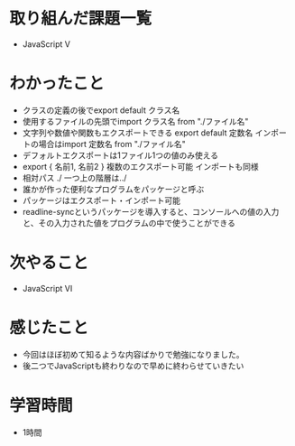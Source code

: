 # 取り組んだ課題一覧
- JavaScript V
# わかったこと
- クラスの定義の後でexport default クラス名
- 使用するファイルの先頭でimport クラス名 from "./ファイル名"
- 文字列や数値や関数もエクスポートできる export default 定数名 インポートの場合はimport 定数名 from "./ファイル名"
- デフォルトエクスポートは1ファイル1つの値のみ使える
- export { 名前1, 名前2 } 複数のエクスポート可能 インポートも同様
- 相対パス ./ 一つ上の階層は../
- 誰かが作った便利なプログラムをパッケージと呼ぶ
- パッケージはエクスポート・インポート可能
- readline-syncというパッケージを導入すると、コンソールへの値の入力と、その入力された値をプログラムの中で使うことができる

# 次やること
- JavaScript VI 

# 感じたこと
- 今回はほぼ初めて知るような内容ばかりで勉強になりました。
- 後二つでJavaScriptも終わりなので早めに終わらせていきたい

# 学習時間
- 1時間
